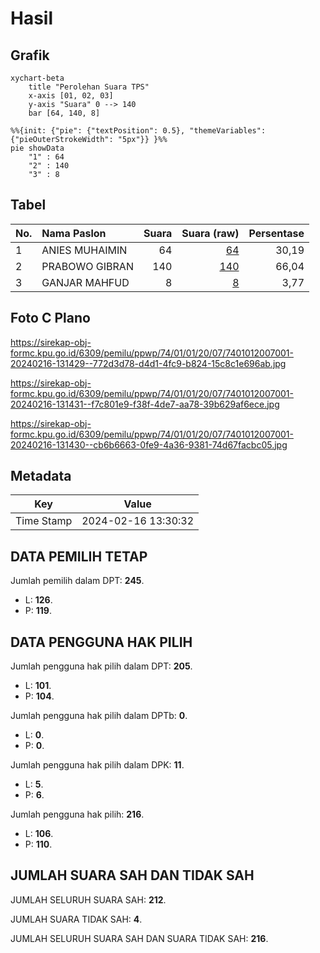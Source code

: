 # Hasil

## Grafik

```mermaid
xychart-beta
    title "Perolehan Suara TPS"
    x-axis [01, 02, 03]
    y-axis "Suara" 0 --> 140
    bar [64, 140, 8]
```

```mermaid
%%{init: {"pie": {"textPosition": 0.5}, "themeVariables": {"pieOuterStrokeWidth": "5px"}} }%%
pie showData
    "1" : 64
    "2" : 140
    "3" : 8
```

## Tabel

| No. | Nama Paslon    | Suara | Suara (raw) | Persentase |
|:--- |:-------------- | -----:| -----------:| ----------:|
| 1   | ANIES MUHAIMIN | 64    | [64][p-1]   | 30,19      |
| 2   | PRABOWO GIBRAN | 140   | [140][p-2]  | 66,04      |
| 3   | GANJAR MAHFUD  | 8     | [8][p-3]    | 3,77       |


[p-1]: https://github.com/gigit-pemilu/pemilu-2024-74-sulawesi-tenggara/blob/main/pilpres/hitung-suara/sub/74-sulawesi-tenggara/sub/01-kolaka/sub/01-wundulako/sub/2007-bende/sub/001-tps/sub/paslon-1.txt
[p-2]: https://github.com/gigit-pemilu/pemilu-2024-74-sulawesi-tenggara/blob/main/pilpres/hitung-suara/sub/74-sulawesi-tenggara/sub/01-kolaka/sub/01-wundulako/sub/2007-bende/sub/001-tps/sub/paslon-2.txt
[p-3]: https://github.com/gigit-pemilu/pemilu-2024-74-sulawesi-tenggara/blob/main/pilpres/hitung-suara/sub/74-sulawesi-tenggara/sub/01-kolaka/sub/01-wundulako/sub/2007-bende/sub/001-tps/sub/paslon-3.txt

## Foto C Plano

https://sirekap-obj-formc.kpu.go.id/6309/pemilu/ppwp/74/01/01/20/07/7401012007001-20240216-131429--772d3d78-d4d1-4fc9-b824-15c8c1e696ab.jpg

https://sirekap-obj-formc.kpu.go.id/6309/pemilu/ppwp/74/01/01/20/07/7401012007001-20240216-131431--f7c801e9-f38f-4de7-aa78-39b629af6ece.jpg

https://sirekap-obj-formc.kpu.go.id/6309/pemilu/ppwp/74/01/01/20/07/7401012007001-20240216-131430--cb6b6663-0fe9-4a36-9381-74d67facbc05.jpg


## Metadata

| Key        | Value               |
| ---------- | ------------------- |
| Time Stamp | 2024-02-16 13:30:32 |


## DATA PEMILIH TETAP

Jumlah pemilih dalam DPT: **245**.
 * L: **126**.
 * P: **119**.

## DATA PENGGUNA HAK PILIH

Jumlah pengguna hak pilih dalam DPT: **205**.
 * L: **101**.
 * P: **104**.

Jumlah pengguna hak pilih dalam DPTb: **0**.
 * L: **0**.
 * P: **0**.

Jumlah pengguna hak pilih dalam DPK: **11**.
 * L: **5**.
 * P: **6**.

Jumlah pengguna hak pilih: **216**.
 * L: **106**.
 * P: **110**.

## JUMLAH SUARA SAH DAN TIDAK SAH

JUMLAH SELURUH SUARA SAH: **212**.

JUMLAH SUARA TIDAK SAH: **4**.

JUMLAH SELURUH SUARA SAH DAN SUARA TIDAK SAH: **216**.


